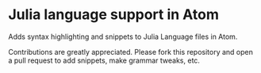 # Julia language support in Atom

Adds syntax highlighting and snippets to Julia Language files in Atom.

Contributions are greatly appreciated. Please fork this repository and open a
pull request to add snippets, make grammar tweaks, etc.
